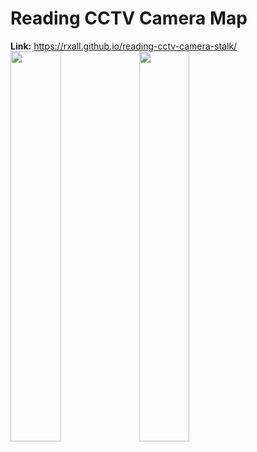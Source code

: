 # Reading CCTV Camera Map  
**Link:** https://rxall.github.io/reading-cctv-camera-stalk/  
<img src="https://raw.githubusercontent.com/rxall/reading-cctv-camera-stalk/master/example-1.png" width="40%">
<img src="https://raw.githubusercontent.com/rxall/reading-cctv-camera-stalk/master/example-2.png" width="40%">
